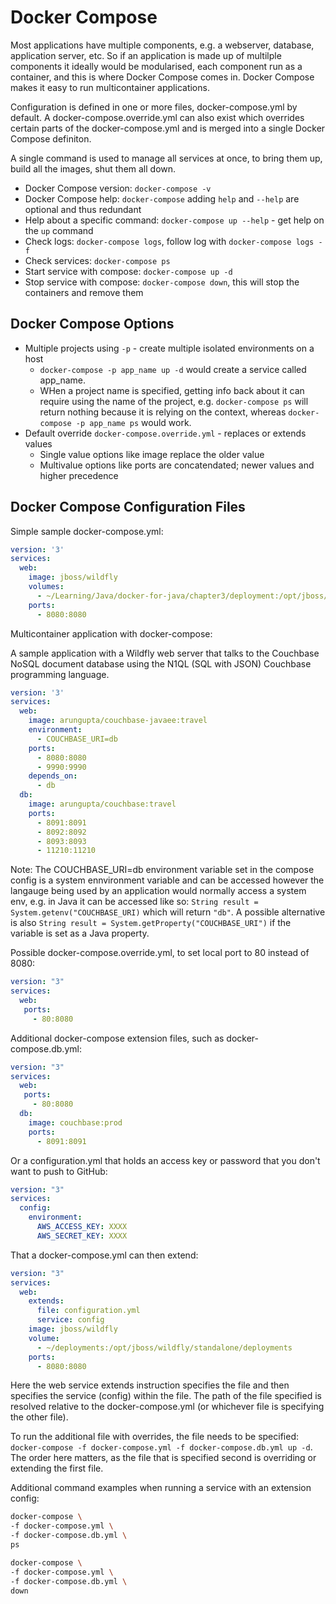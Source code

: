 # Docker Compose

Most applications have multiple components, e.g. a webserver, database, application server, etc. So if an application is made up of multilple components it ideally would be modularised, each component run as a container, and this is where Docker Compose comes in. Docker Compose makes it easy to run multicontainer applications.

Configuration is defined in one or more files, docker-compose.yml by default. A docker-compose.override.yml can also exist which overrides certain parts of the docker-compose.yml and is merged into a single Docker Compose definiton.

A single command is used to manage all services at once, to bring them up, build all the images, shut them all down.

* Docker Compose version: `docker-compose -v`
* Docker Compose help: `docker-compose` adding `help` and `--help` are optional and thus redundant
* Help about a specific command: `docker-compose up --help` - get help on the `up` command
* Check logs: `docker-compose logs`, follow log with `docker-compose logs -f`
* Check services: `docker-compose ps`
* Start service with compose: `docker-compose up -d`
* Stop service with compose: `docker-compose down`, this will stop the containers and remove them

## Docker Compose Options

* Multiple projects using `-p` - create multiple isolated environments on a host
  * `docker-compose -p app_name up -d` would create a service called app_name.
  * WHen a project name is specified, getting info back about it can require using the name of the project, e.g. `docker-compose ps` will return nothing because it is relying on the context, whereas `docker-compose -p app_name ps` would work.
* Default override `docker-compose.override.yml` - replaces or extends values
  * Single value options like image replace the older value
  * Multivalue options like ports are concatendated; newer values and higher precedence

## Docker Compose Configuration Files

Simple sample docker-compose.yml:

```yml
version: '3'
services:
  web:
    image: jboss/wildfly
    volumes:
      - ~/Learning/Java/docker-for-java/chapter3/deployment:/opt/jboss/wildfly/standalone/deployments
    ports:
      - 8080:8080
```

Multicontainer application with docker-compose:

A sample application with a Wildfly web server that talks to the Couchbase NoSQL document database using the N1QL (SQL with JSON) Couchbase programming language.

```yml
version: '3'
services:
  web:
    image: arungupta/couchbase-javaee:travel
    environment:
      - COUCHBASE_URI=db
    ports:
      - 8080:8080
      - 9990:9990
    depends_on:
      - db
  db:
    image: arungupta/couchbase:travel
    ports:
      - 8091:8091
      - 8092:8092
      - 8093:8093
      - 11210:11210
```

Note: The COUCHBASE_URI=db environment variable set in the compose config is a system ennvironment variable and can be accessed however the langauge being used by an application would normally access a system env, e.g. in Java it can be accessed like so: `String result = System.getenv("COUCHBASE_URI)` which will return `"db"`. A possible alternative is also `String result = System.getProperty("COUCHBASE_URI")` if the variable is set as a Java property.

Possible docker-compose.override.yml, to set local port to 80 instead of 8080:

```yml
version: "3"
services:
  web:
   ports:
     - 80:8080
```

Additional docker-compose extension files, such as docker-compose.db.yml:

```yml
version: "3"
services:
  web:
   ports:
     - 80:8080
  db:
    image: couchbase:prod
    ports:
      - 8091:8091
```

Or a configuration.yml that holds an access key or password that you don't want to push to GitHub:

```yml
version: "3"
services:
  config:
    environment:
      AWS_ACCESS_KEY: XXXX
      AWS_SECRET_KEY: XXXX
```

That a docker-compose.yml can then extend:

```yml
version: "3"
services:
  web:
    extends:
      file: configuration.yml
      service: config
    image: jboss/wildfly
    volume:
      - ~/deployments:/opt/jboss/wildfly/standalone/deployments
    ports:
      - 8080:8080
```

Here the web service extends instruction specifies the file and then specifies the service (config) within the file.
The path of the file specified is resolved relative to the docker-compose.yml (or whichever file is specifying the other file).

To run the additional file with overrides, the file needs to be specified: `docker-compose -f docker-compose.yml -f docker-compose.db.yml up -d`. The order here matters, as the file that is specified second is overriding or extending the first file.

Additional command examples when running a service with an extension config:

```bash
docker-compose \
-f docker-compose.yml \
-f docker-compose.db.yml \
ps
```

```bash
docker-compose \
-f docker-compose.yml \
-f docker-compose.db.yml \
down
```